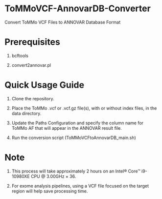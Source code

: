 # ToMMoVCF-AnnovarDB-Converter
Convert ToMMo VCF Files to ANNOVAR Database Format

# Prerequisites
1. bcftools

2. convert2annovar.pl

# Quick Usage Guide
1. Clone the repository.

3. Place the ToMMo .vcf or .vcf.gz file(s), with or without index files, in the data directory.
 
4. Update the Paths Configuration and specify the column name for ToMMo AF that will appear in the ANNOVAR result file.

5. Run the conversion script (ToMMoVCFtoAnnovarDB_main.sh)


# Note
1. This process will take approximately 2 hours on an Intel® Core™ i9-10980XE CPU @ 3.00GHz × 36.

3. For exome analysis pipelines, using a VCF file focused on the target region will help save processing time.

